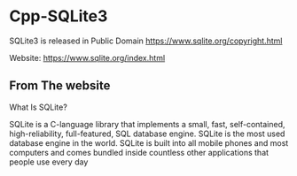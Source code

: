# Cpp-SQLite3

SQLite3 is released in Public Domain https://www.sqlite.org/copyright.html

Website: https://www.sqlite.org/index.html

## From The website
What Is SQLite?

SQLite is a C-language library that implements a small, fast, self-contained, high-reliability, full-featured, SQL database engine. SQLite is the most used database engine in the world. SQLite is built into all mobile phones and most computers and comes bundled inside countless other applications that people use every day
